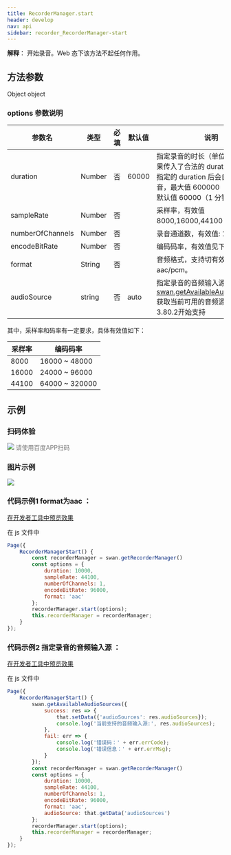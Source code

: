 ```yaml
---
title: RecorderManager.start
header: develop
nav: api
sidebar: recorder_RecorderManager-start
---
```




**解释**： 开始录音。Web 态下该方法不起任何作用。


## 方法参数

Object object

### options 参数说明

|参数名 | 类型 | 必填 | 默认值|说明 |
|---- | ---- | ---- | ---|---- |
|duration |Number | 否 |60000| 指定录音的时长（单位：ms），如果传入了合法的 duration，在到达指定的 duration 后会自动停止录音，最大值 600000（10 分钟），默认值 60000（1 分钟）。|
|sampleRate |Number |否 | |采样率，有效值 8000,16000,44100 。|
|numberOfChannels |Number |否 | |录音通道数，有效值: 1,2。 |
|encodeBitRate |Number |否 | |编码码率，有效值见下表格。 |
|format |String |否 | |音频格式，支持切有效值 aac/pcm。 |
|audioSource |string  |  否 | auto|  指定录音的音频输入源，可通过 [swan.getAvailableAudioSources](https://smartprogram.baidu.com/docs/develop/api/media/recorder_swan-getAvailableAudioSources/)() 获取当前可用的音频源; 基础库3.80.2开始支持|

其中，采样率和码率有一定要求，具体有效值如下：

|采样率 | 编码码率 |
|---- | ---- |
|8000 | 16000 ~ 48000|
|16000| 24000 ~ 96000|
|44100| 64000 ~ 320000|


## 示例



### 扫码体验

<div class='scan-code-container'>
    <img src="https://b.bdstatic.com/miniapp/assets/images/doc_demo/fragment_RecorderManagerStart.png" class="demo-qrcode-image" />
    <font color=#777 12px>请使用百度APP扫码</font>
</div>

### 图片示例


<div class="m-doc-custom-examples">
    <div class="m-doc-custom-examples-correct">
        <img src="https://b.bdstatic.com/miniapp/images/RecorderManagerStart.gif">
    </div>
    <div class="m-doc-custom-examples-correct">
        <img src=" ">
    </div>
    <div class="m-doc-custom-examples-correct">
        <img src=" ">
    </div>
</div>

### 代码示例1 format为aac ：

<a href="swanide://fragment/a495c8fcde49fe7cdb108088854cb7011573652992453" title="在开发者工具中预览效果" target="_self">在开发者工具中预览效果</a>

 在 js 文件中

```js
Page({
    RecorderManagerStart() {
        const recorderManager = swan.getRecorderManager()
        const options = {
            duration: 10000,
            sampleRate: 44100,
            numberOfChannels: 1,
            encodeBitRate: 96000,
            format: 'aac'
        };
        recorderManager.start(options);
        this.recorderManager = recorderManager;
    }
});
```

### 代码示例2 指定录音的音频输入源 ：

<a href="swanide://fragment/ff452321703d4b008cef28d2c889de4a1575218133212" title="在开发者工具中预览效果" target="_self">在开发者工具中预览效果</a>

 在 js 文件中

```js
Page({
    RecorderManagerStart() {
        swan.getAvailableAudioSources({
            success: res => {
                that.setData({'audioSources': res.audioSources});
                console.log('当前支持的音频输入源:', res.audioSources);
            },
            fail: err => {
                console.log('错误码：' + err.errCode);
                console.log('错误信息：' + err.errMsg);
            }
        });
        const recorderManager = swan.getRecorderManager()
        const options = {
            duration: 10000,
            sampleRate: 44100,
            numberOfChannels: 1,
            encodeBitRate: 96000,
            format: 'aac',
            audioSource: that.getData('audioSources')
        };
        recorderManager.start(options);
        this.recorderManager = recorderManager;
    }
});
```
